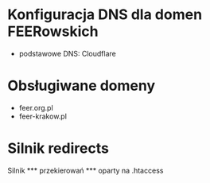 # Konfiguracja DNS dla domen FEERowskich 
- podstawowe DNS: Cloudflare

# Obsługiwane domeny 
- feer.org.pl
- feer-krakow.pl

# Silnik redirects
Silnik *** przekierowań *** oparty na .htaccess

